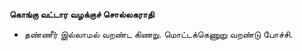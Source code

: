 **கொங்கு வட்டார வழக்குச் சொல்லகராதி**
- தண்ணீர் இல்லாமல் வறண்ட கிணறு. மொட்டக்கெணுறு வறண்டு போச்சி.

